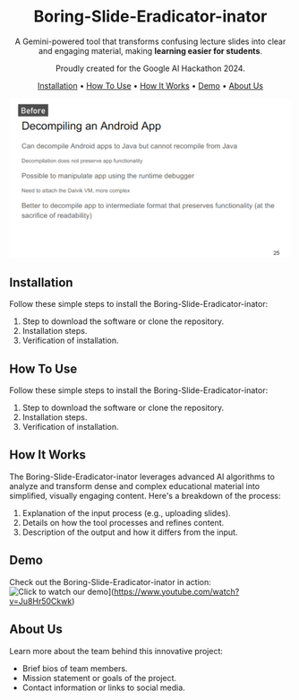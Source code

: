 <div align="center">

# Boring-Slide-Eradicator-inator

A Gemini-powered tool that transforms confusing lecture slides into clear and engaging material, making **learning easier for students**.

Proudly created for the Google AI Hackathon 2024.

[Installation](#installation) •
[How To Use](#how-to-use) •
[How It Works](#how-it-works) •
[Demo](#demo) •
[About Us](#about-us)

![Before and After Slides](beforeafter.gif)

</div>

## Installation
Follow these simple steps to install the Boring-Slide-Eradicator-inator:
1. Step to download the software or clone the repository.
2. Installation steps.
3. Verification of installation.

## How To Use
Follow these simple steps to install the Boring-Slide-Eradicator-inator:
1. Step to download the software or clone the repository.
2. Installation steps.
3. Verification of installation.

## How It Works
The Boring-Slide-Eradicator-inator leverages advanced AI algorithms to analyze and transform dense and complex educational material into simplified, visually engaging content. Here's a breakdown of the process:
1. Explanation of the input process (e.g., uploading slides).
2. Details on how the tool processes and refines content.
3. Description of the output and how it differs from the input.

## Demo
Check out the Boring-Slide-Eradicator-inator in action:
![Click to watch our demo](https://i.ytimg.com/vi/Ju8Hr50Ckwk/hqdefault.jpg?sqp=-oaymwEcCNACELwBSFXyq4qpAw4IARUAAIhCGAFwAcABBg==&rs=AOn4CLCH_waauRiNLUSuoXpVDCW0UoxerQ)](https://www.youtube.com/watch?v=Ju8Hr50Ckwk)

## About Us
Learn more about the team behind this innovative project:
- Brief bios of team members.
- Mission statement or goals of the project.
- Contact information or links to social media.
